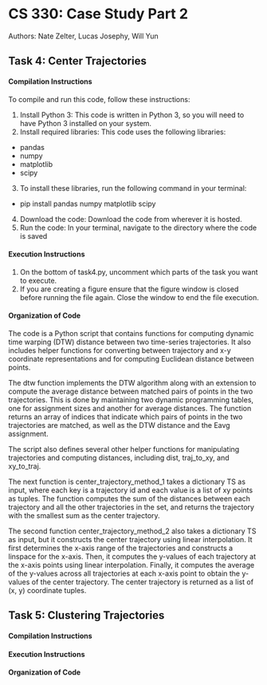 # CS 330: Case Study Part 2

Authors: Nate Zelter, Lucas Josephy, Will Yun 

## Task 4: Center Trajectories

#### Compilation Instructions

To compile and run this code, follow these instructions:

1. Install Python 3: This code is written in Python 3, so you will need to have Python 3 installed on your system.
2. Install required libraries: This code uses the following libraries:
- pandas
- numpy
- matplotlib
- scipy
3. To install these libraries, run the following command in your terminal:
- pip install pandas numpy matplotlib scipy
4. Download the code: Download the code from wherever it is hosted.
5. Run the code: In your terminal, navigate to the directory where the code is saved

#### Execution Instructions 

1. On the bottom of task4.py, uncomment which parts of the task you want to execute.
2. If you are creating a figure ensure that the figure window is closed before running the file again. Close the window to end the file execution.

#### Organization of Code

The code is a Python script that contains functions for computing dynamic time warping (DTW) distance between two time-series trajectories. It also includes helper functions for converting between trajectory and x-y coordinate representations and for computing Euclidean distance between points.

The dtw function implements the DTW algorithm along with an extension to compute the average distance between matched pairs of points in the two trajectories. This is done by maintaining two dynamic programming tables, one for assignment sizes and another for average distances. The function returns an array of indices that indicate which pairs of points in the two trajectories are matched, as well as the DTW distance and the Eavg assignment.

The script also defines several other helper functions for manipulating trajectories and computing distances, including dist, traj_to_xy, and xy_to_traj.

The next function is center_trajectory_method_1 takes a dictionary TS as input, where each key is a trajectory id and each value is a list of xy points as tuples. The function computes the sum of the distances between each trajectory and all the other trajectories in the set, and returns the trajectory with the smallest sum as the center trajectory.

The second function center_trajectory_method_2 also takes a dictionary TS as input, but it constructs the center trajectory using linear interpolation. It first determines the x-axis range of the trajectories and constructs a linspace for the x-axis. Then, it computes the y-values of each trajectory at the x-axis points using linear interpolation. Finally, it computes the average of the y-values across all trajectories at each x-axis point to obtain the y-values of the center trajectory. The center trajectory is returned as a list of (x, y) coordinate tuples.

## Task 5: Clustering Trajectories

#### Compilation Instructions

#### Execution Instructions 

#### Organization of Code